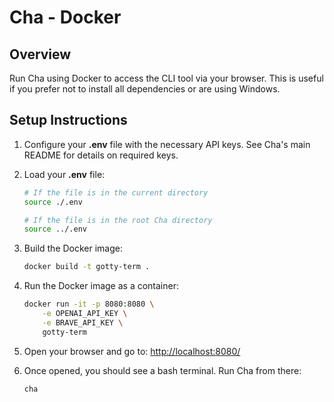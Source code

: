 # Cha - Docker

## Overview

Run Cha using Docker to access the CLI tool via your browser. This is useful if you prefer not to install all dependencies or are using Windows.

## Setup Instructions

1. Configure your **.env** file with the necessary API keys. See Cha's main README for details on required keys.

2. Load your **.env** file:

   ```bash
   # If the file is in the current directory
   source ./.env

   # If the file is in the root Cha directory
   source ../.env
   ```

3. Build the Docker image:

   ```bash
   docker build -t gotty-term .
   ```

4. Run the Docker image as a container:

   ```bash
   docker run -it -p 8080:8080 \
       -e OPENAI_API_KEY \
       -e BRAVE_API_KEY \
       gotty-term
   ```

5. Open your browser and go to: [http://localhost:8080/](http://localhost:8080/)

6. Once opened, you should see a bash terminal. Run Cha from there:

   ```bash
   cha
   ```
